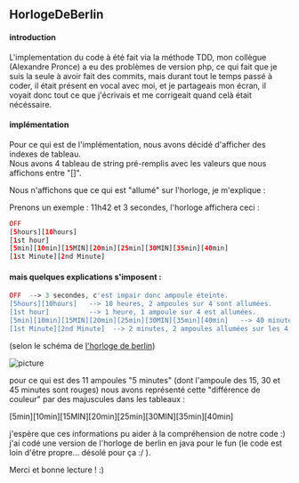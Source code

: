 ## HorlogeDeBerlin

#### introduction

L'implementation du code à été fait via la méthode TDD, mon collègue (Alexandre Pronce) a eu des problèmes de version php, ce qui fait que je suis la seule à avoir fait des commits, mais durant tout le temps passé à coder, il était présent en vocal avec moi, et je partageais mon écran, il voyait donc tout ce que j'écrivais et me corrigeait quand celà était nécéssaire.

#### implémentation
Pour ce qui est de l'implémentation, nous avons décidé d'afficher des indexes de tableau.  
Nous avons 4 tableau de string pré-remplis avec les valeurs que nous affichons entre "[]".

Nous n'affichons que ce qui est "allumé" sur l'horloge, je m'explique : 

Prenons un exemple : 11h42 et 3 secondes, l'horloge affichera ceci : 

```php
OFF
[5hours][10hours]
[1st hour]
[5min][10min][15MIN][20min][25min][30MIN][35min][40min]
[1st Minute][2nd Minute]
```

#### mais quelques explications s'imposent : 
```php
OFF  --> 3 secondes, c'est impair donc ampoule éteinte.
[5hours][10hours]   --> 10 heures, 2 ampoules sur 4 sont allumées.
[1st hour]          --> 1 heure, 1 ampoule sur 4 est allumées.
[5min][10min][15MIN][20min][25min][30MIN][35min][40min]   --> 40 minutes, 8 ampoules allumées sur les 11 au total.
[1st Minute][2nd Minute]  --> 2 minutes, 2 ampoules allumées sur les 4.
```

(selon le schéma de [l'horloge de berlin](https://en.wikipedia.org/wiki/Mengenlehreuhr))

![picture](https://upload.wikimedia.org/wikipedia/commons/thumb/5/51/Mengenlehreuhr.jpg/200px-Mengenlehreuhr.jpg)

pour ce qui est des 11 ampoules "5 minutes" (dont l'ampoule des 15, 30 et 45 minutes sont rouges) nous avons représenté cette "différence de couleur" par des majuscules dans les tableaux : 

[5min][10min][15MIN][20min][25min][30MIN][35min][40min]

j'espère que ces informations pu aider à la compréhension de notre code :)
j'ai codé une version de l'horloge de berlin en java pour le fun (le code est loin d'être propre... désolé pour ça :/ ).

Merci et bonne lecture ! :) 
